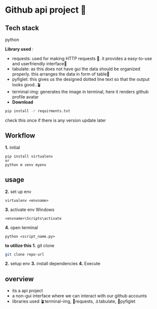# Github api project 💙

## Tech stack
python

**Library used** : 
- requests: used for making HTTP requests 🚀. it provides a easy-to-use and userfriendly interface🌟 
- tabulate: as this does not have gui the data should be organized properly. this arranges the data in form of table🚧
- pyfiglet: this gives us the designed dotted line text so that the output looks good..🪴
- terminal-img: generates the image in terminal, here it renders github profile avatar
- **Download**
```bash
pip install -r requirments.txt
```
check this once if there is any version update later

## Workflow
**1.** initial
```
pip install virtualenv
or
python m venv myenv
```
## usage
**2.** set up env
```
virtualenv <envname>
```

**3.** activate env
Windows
```
<envname>\Scripts\activate
```

**4.**  open terminal
```
python <script_name.py>
```

**to utilize this**
**1.** git clone
```bash
git clone repo-url
```
**2.** setup env
**3.** install dependencies
**4.** Execute

## overview
- its a api project
- a non-gui interface where we can interact with our github accounts
- libraries used 🪴terminal-img, 🚀requests, ⚓tabulate, 💌pyfiglet
